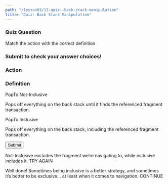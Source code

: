 ```yaml
---
path: "/lesson03/13-quiz--back-stack-manipulation"
title: "Quiz: Back Stack Manipulation"
---
```


<h3>Quiz Question</h3>
<p>Match the action with the correct definition</p>
<h3>Submit to check your answer choices!</h3>
<h3>Action</h3> <h3>Definition</h3>
<p>PopTo Not-Inclusive</p>  <p>Pops off everything on the back stack until it finds the referenced fragment transaction.</p>
<p>PopTo Inclusive</p>  <p>Pops off everything on the back stack, including the referenced fragment transaction.</p>
<button>Submit</button>

Not-Inclusive excludes the fragment we’re navigating to, while inclusive includes it.
TRY AGAIN

Well done! Sometimes being inclusive is a better strategy, and sometimes it’s better to be exclusive… at least when it comes to navigation.
CONTINUE
